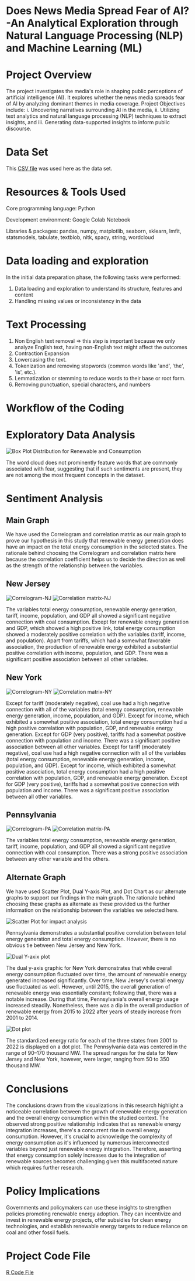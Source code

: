 # Does News Media Spread Fear of AI?-An Analytical Exploration through Natural Language Processing (NLP) and Machine Learning (ML)

# Project Overview
The project investigates the media's role in shaping public perceptions of artificial intelligence (AI). It explores whether the news media spreads fear of AI by analyzing dominant themes in media coverage.
Project Objectives include:
i. Uncovering narratives surrounding AI in the media, 
ii. Utilizing text analytics and natural language processing (NLP) techniques to extract insights, and 
iii. Generating data-supported insights to inform public discourse.

# Data Set
This [CSV file](https://github.com/mnurulhoque/integrating-renewable-energy-on-energy-consumption-patterns-in-the-Middle-Atlantic-region-of-the-US/blob/main/Energy_Dataset_MDA.csv) was used here as the data set.  

# Resources & Tools Used
Core programming language: Python 

Development environment: Google Colab Notebook

Libraries & packages: pandas, numpy, matplotlib, seaborn, sklearn, lmfit, statsmodels, tabulate, textblob, nltk, spacy, string, wordcloud 

# Data loading and exploration
In the initial data preparation phase, the following tasks were performed:
1. Data loading and exploration to understand its structure, features and content
2. Handling missing values or inconsistency in the data 

# Text Processing
1. Non English text removal => this step is important because we only analyze English text, having non-English text might affect the outcomes
2. Contraction Expansion
3. Lowercasing the text.
4. Tokenization and removing stopwords (common words like 'and', 'the', 'is', etc.).
5. Lemmatization or stemming to reduce words to their base or root form.
6. Removing punctuation, special characters, and numbers

# Workflow of the Coding


# Exploratory Data Analysis 
![Box Plot Distribution for Renewable and Consumption](https://github.com/mnurulhoque/integrating-renewable-energy-on-energy-consumption-patterns-in-the-Middle-Atlantic-region-of-the-US/assets/152673435/9f1959ff-e12b-4bab-9267-139e25a989cd)

The word cloud does not prominently feature words that are commonly associated with fear, suggesting that if such sentiments are present, they are not among the most frequent concepts in the dataset. 
# Sentiment Analysis
## Main Graph
We have used the Correlogram and correlation matrix as our main graph to prove our hypothesis in this study that renewable energy generation does have an impact on the total energy consumption in the selected states. The rationale behind choosing the Correlogram and correlation matrix here because the correlation coefficient helps us to decide the direction as well as the strength of the relationship between the variables. 

## New Jersey
![Correlogram-NJ](https://github.com/mnurulhoque/integrating-renewable-energy-on-energy-consumption-patterns-in-the-Middle-Atlantic-region-of-the-US/assets/152673435/fb1bfdb5-2a3f-4984-bd94-bf6543cd8c3f)
![Correlation matrix-NJ](https://github.com/mnurulhoque/integrating-renewable-energy-on-energy-consumption-patterns-in-the-Middle-Atlantic-region-of-the-US/assets/152673435/b10f8bef-43cd-4cf8-ba99-ce5fcb896926)

The variables total energy consumption, renewable energy generation, tariff, income, population, and GDP all showed a significant negative connection with coal consumption. Except for renewable energy generation and GDP, which showed a high positive link, total energy consumption showed a moderately positive correlation with the variables (tariff, income, and population). Apart from tariffs, which had a somewhat favorable association, the production of renewable energy exhibited a substantial positive correlation with income, population, and GDP. There was a significant positive association between all other variables.

## New York
![Correlogram-NY](https://github.com/mnurulhoque/integrating-renewable-energy-on-energy-consumption-patterns-in-the-Middle-Atlantic-region-of-the-US/assets/152673435/ee3d53dc-b82d-4e28-bdaa-67292fc1089f)
![Correlation matrix-NY](https://github.com/mnurulhoque/integrating-renewable-energy-on-energy-consumption-patterns-in-the-Middle-Atlantic-region-of-the-US/assets/152673435/6b648f61-25fa-493b-a304-a562968b9009)

Except for tariff (moderately negative), coal use had a high negative connection with all of the variables (total energy consumption, renewable energy generation, income, population, and GDP). Except for income, which exhibited a somewhat positive association, total energy consumption had a high positive correlation with population, GDP, and renewable energy generation. Except for GDP (very positive), tariffs had a somewhat positive connection with population and income. There was a significant positive association between all other variables. Except for tariff (moderately negative), coal use had a high negative connection with all of the variables (total energy consumption, renewable energy generation, income, population, and GDP). Except for income, which exhibited a somewhat positive association, total energy consumption had a high positive correlation with population, GDP, and renewable energy generation. Except for GDP (very positive), tariffs had a somewhat positive connection with population and income. There was a significant positive association between all other variables.

## Pennsylvania
![Correlogram-PA](https://github.com/mnurulhoque/integrating-renewable-energy-on-energy-consumption-patterns-in-the-Middle-Atlantic-region-of-the-US/assets/152673435/0dbb10c9-9671-4106-be41-7acc678b4e8b)
![Correlation matrix-PA](https://github.com/mnurulhoque/integrating-renewable-energy-on-energy-consumption-patterns-in-the-Middle-Atlantic-region-of-the-US/assets/152673435/d70a32a2-6df3-4c34-abc5-d52c02454cfe)

The variables total energy consumption, renewable energy generation, tariff, income, population, and GDP all showed a significant negative connection with coal consumption. There was a strong positive association between any other variable and the others. 

## Alternate Graph
We have used Scatter Plot, Dual Y-axis Plot, and Dot Chart as our alternate graphs to support our findings in the main graph. The rationale behind choosing these graphs as alternate as these provided us the further information on the relationship between the variables we selected here.  

![Scatter Plot for impact analysis](https://github.com/mnurulhoque/integrating-renewable-energy-on-energy-consumption-patterns-in-the-Middle-Atlantic-region-of-the-US/assets/152673435/5f956d76-9ca0-4c25-b926-540ec911d969)

Pennsylvania demonstrates a substantial positive correlation between total energy generation and total energy consumption. However, there is no obvious tie between New Jersey and New York. 

![Dual Y-axix plot](https://github.com/mnurulhoque/integrating-renewable-energy-on-energy-consumption-patterns-in-the-Middle-Atlantic-region-of-the-US/assets/152673435/02f8e424-39c4-4772-b2a7-675273cd7ab2)

The dual y-axis graphic for New York demonstrates that while overall energy consumption fluctuated over time, the amount of renewable energy generated increased significantly. Over time, New Jersey's overall energy use fluctuated as well. However, until 2015, the overall generation of renewable energy was essentially constant; following that, there was a notable increase. During that time, Pennsylvania's overall energy usage increased steadily. Nonetheless, there was a dip in the overall production of renewable energy from 2015 to 2022 after years of steady increase from 2001 to 2014. 

![Dot plot](https://github.com/mnurulhoque/integrating-renewable-energy-on-energy-consumption-patterns-in-the-Middle-Atlantic-region-of-the-US/assets/152673435/b74727a6-8c3f-4b43-b63b-0a9e02ab0bae)

The standardized energy ratio for each of the three states from 2001 to 2022 is displayed on a dot plot. The Pennsylvania data was centered in the range of 90–170 thousand MW. The spread ranges for the data for New Jersey and New York, however, were larger, ranging from 50 to 350 thousand MW. 

# Conclusions
The conclusions drawn from the visualizations in this research highlight a noticeable correlation between the growth of renewable energy generation and the overall energy consumption within the studied context. The observed strong positive relationship indicates that as renewable energy integration increases, there's a concurrent rise in overall energy consumption. However, it's crucial to acknowledge the complexity of energy consumption as it's influenced by numerous interconnected variables beyond just renewable energy integration. Therefore, asserting that energy consumption solely increases due to the integration of renewable sources becomes challenging given this multifaceted nature which requires further research. 

# Policy Implications 
Governments and policymakers can use these insights to strengthen policies promoting renewable energy adoption. They can incentivize and invest in renewable energy projects, offer subsidies for clean energy technologies, and establish renewable energy targets to reduce reliance on coal and other fossil fuels. 

# Project Code File 
[R Code File](https://github.com/mnurulhoque/integrating-renewable-energy-into-energy-consumption-patterns-in-the-Middle-Atlantic-region-of-US/blob/main/Final%20project_code%20file.R)


